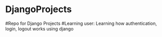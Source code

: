 # DjangoProjects
#Repo for Django Projects
#Learning user: Learning how authentication, login, logout works using django
